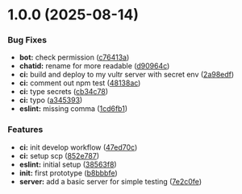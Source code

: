 # 1.0.0 (2025-08-14)


### Bug Fixes

* **bot:** check permission ([c76413a](https://github.com/nhcuongng/FintBadmintonBot/commit/c76413af651d413bdbda2d6fbe2a9cb3e01a6960))
* **chatid:** rename for more readable ([d90964c](https://github.com/nhcuongng/FintBadmintonBot/commit/d90964c38019da5fadeb51bbecbfeefd8ba2d087))
* **ci:** build and deploy to my vultr server with secret env ([2a98edf](https://github.com/nhcuongng/FintBadmintonBot/commit/2a98edf6121b67bd41f3308d7f0d278c8bde140f))
* **ci:** comment out npm test ([48138ac](https://github.com/nhcuongng/FintBadmintonBot/commit/48138ac811578e11001ac61b626d0b3a8da26ae1))
* **ci:** type secrets ([cb34c78](https://github.com/nhcuongng/FintBadmintonBot/commit/cb34c7822067b2d5e113a4695927ba11689005a3))
* **ci:** typo ([a345393](https://github.com/nhcuongng/FintBadmintonBot/commit/a34539320b5dde92972eb67dabd783d43d3868f0))
* **eslint:** missing comma ([1cd6fb1](https://github.com/nhcuongng/FintBadmintonBot/commit/1cd6fb198922f711906ccb7d0396facd4c52d41d))


### Features

* **ci:** init develop workflow ([47ed70c](https://github.com/nhcuongng/FintBadmintonBot/commit/47ed70c7dbe42e8b5f377345db91b507fa1a029e))
* **ci:** setup scp ([852e787](https://github.com/nhcuongng/FintBadmintonBot/commit/852e787e63caaacc2f442da91ab98b87b035bafc))
* **eslint:** initial setup ([38563f8](https://github.com/nhcuongng/FintBadmintonBot/commit/38563f8239075d34c00ad7acc14379fbe576964e))
* **init:** first prototype ([b8bbbfe](https://github.com/nhcuongng/FintBadmintonBot/commit/b8bbbfec924bd83a742672ec37e3ed42d9d76154))
* **server:** add a basic server for simple testing ([7e2c0fe](https://github.com/nhcuongng/FintBadmintonBot/commit/7e2c0fe4912e48ff61dac7a347ede7b84a425fd7))

